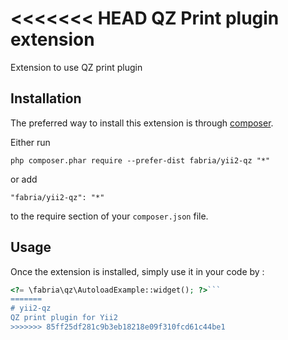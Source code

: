 <<<<<<< HEAD
QZ Print plugin extension
=========================
Extension to use QZ print plugin

Installation
------------

The preferred way to install this extension is through [composer](http://getcomposer.org/download/).

Either run

```
php composer.phar require --prefer-dist fabria/yii2-qz "*"
```

or add

```
"fabria/yii2-qz": "*"
```

to the require section of your `composer.json` file.


Usage
-----

Once the extension is installed, simply use it in your code by  :

```php
<?= \fabria\qz\AutoloadExample::widget(); ?>```
=======
# yii2-qz
QZ print plugin for Yii2
>>>>>>> 85ff25df281c9b3eb18218e09f310fcd61c44be1
